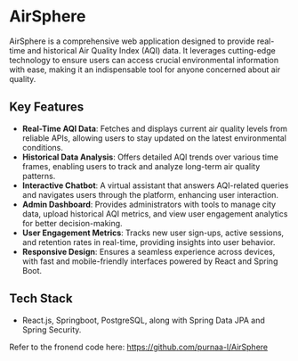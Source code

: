 # AirSphere

AirSphere is a comprehensive web application designed to provide real-time and historical Air Quality Index (AQI) data. It leverages cutting-edge technology to ensure users can access crucial environmental information with ease, making it an indispensable tool for anyone concerned about air quality.

## Key Features

- **Real-Time AQI Data**: Fetches and displays current air quality levels from reliable APIs, allowing users to stay updated on the latest environmental conditions.
- **Historical Data Analysis**: Offers detailed AQI trends over various time frames, enabling users to track and analyze long-term air quality patterns.
- **Interactive Chatbot**: A virtual assistant that answers AQI-related queries and navigates users through the platform, enhancing user interaction.
- **Admin Dashboard**: Provides administrators with tools to manage city data, upload historical AQI metrics, and view user engagement analytics for better decision-making.
- **User Engagement Metrics**: Tracks new user sign-ups, active sessions, and retention rates in real-time, providing insights into user behavior.
- **Responsive Design**: Ensures a seamless experience across devices, with fast and mobile-friendly interfaces powered by React and Spring Boot.

## Tech Stack
-  React.js, Springboot, PostgreSQL, along with Spring Data JPA and Spring Security.

  Refer to the fronend code here: https://github.com/purnaa-l/AirSphere
